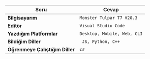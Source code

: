 

Soru | Cevap
--- | --- 
**Bilgisayarım**  | `Monster Tulpar T7 V20.3`
**Editör**  | `Visual Studio Code`
**Yazdığım Platformlar** | `Desktop, Mobile, Web, CLI`
**Bildiğim Diller**  | ` JS, Python, C++`
**Öğrenmeye Çalıştığım Diller** | `c#`
